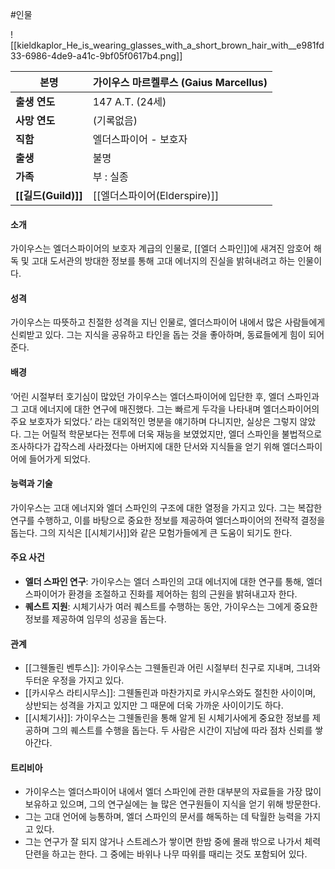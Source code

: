 #인물

![[kieldkaplor_He_is_wearing_glasses_with_a_short_brown_hair_with__e981fd33-6986-4de9-a41c-9bf05f0617b4.png]]

| 본명         | 가이우스 마르켈루스 (Gaius Marcellus) |
| ---------- | ---------------------------- |
| **출생 연도**  | 147 A.T. (24세)               |
| **사망 연도**  | (기록없음)                       |
| **직함**     | 엘더스파이어 - 보호자                 |
| **출생**     | 불명                           |
| **가족**     | 부 : 실종                       |
| **[[길드(Guild)]]** | [[엘더스파이어(Elderspire)]]       |
#### 소개
가이우스는 엘더스파이어의 보호자 계급의 인물로, [[엘더 스파인]]에 새겨진 암호어 해독 및 고대 도서관의 방대한 정보를 통해 고대 에너지의 진실을 밝혀내려고 하는 인물이다.
#### 성격
가이우스는 따뜻하고 친절한 성격을 지닌 인물로, 엘더스파이어 내에서 많은 사람들에게 신뢰받고 있다. 그는 지식을 공유하고 타인을 돕는 것을 좋아하며, 동료들에게 힘이 되어 준다.
#### 배경
‘어린 시절부터 호기심이 많았던 가이우스는 엘더스파이어에 입단한 후, 엘더 스파인과 그 고대 에너지에 대한 연구에 매진했다. 그는 빠르게 두각을 나타내며 엘더스파이어의 주요 보호자가 되었다.’ 라는 대외적인 명분을 얘기하며 다니지만, 실상은 그렇지 않았다. 그는 어릴적 학문보다는 전투에 더욱 재능을 보였었지만, 엘더 스파인을 불법적으로 조사하다가 갑작스레 사라졌다는 아버지에 대한 단서와 지식들을 얻기 위해 엘더스파이어에 들어가게 되었다.
#### 능력과 기술
가이우스는 고대 에너지와 엘더 스파인의 구조에 대한 열정을 가지고 있다. 그는 복잡한 연구를 수행하고, 이를 바탕으로 중요한 정보를 제공하여 엘더스파이어의 전략적 결정을 돕는다. 그의 지식은 [[시체기사]]와 같은 모험가들에게 큰 도움이 되기도 한다.
#### 주요 사건
- **엘더 스파인 연구**: 가이우스는 엘더 스파인의 고대 에너지에 대한 연구를 통해, 엘더스파이어가 환경을 조절하고 진화를 제어하는 힘의 근원을 밝혀내고자 한다.
- **퀘스트 지원**: 시체기사가 여러 퀘스트를 수행하는 동안, 가이우스는 그에게 중요한 정보를 제공하여 임무의 성공을 돕는다.
#### 관계
- [[그웬돌린 벤투스]]: 가이우스는 그웬돌린과 어린 시절부터 친구로 지내며, 그녀와 두터운 우정을 가지고 있다.
- [[카시우스 라티시무스]]: 그웬돌린과 마찬가지로 카시우스와도 절친한 사이이며, 상반되는 성격을 가지고 있지만 그 때문에 더욱 가까운 사이이기도 하다.
- [[시체기사]]: 가이우스는 그웬돌린을 통해 알게 된 시체기사에게 중요한 정보를 제공하며 그의 퀘스트를 수행을 돕는다. 두 사람은 시간이 지남에 따라 점차 신뢰를 쌓아간다.

#### 트리비아
- 가이우스는 엘더스파이어 내에서 엘더 스파인에 관한 대부분의 자료들을 가장 많이 보유하고 있으며, 그의 연구실에는 늘 많은 연구원들이 지식을 얻기 위해 방문한다.
- 그는 고대 언어에 능통하며, 엘더 스파인의 문서를 해독하는 데 탁월한 능력을 가지고 있다.
- 그는 연구가 잘 되지 않거나 스트레스가 쌓이면 한밤 중에 몰래 밖으로 나가서 체력단련을 하고는 한다. 그 중에는 바위나 나무 따위를 때리는 것도 포함되어 있다.